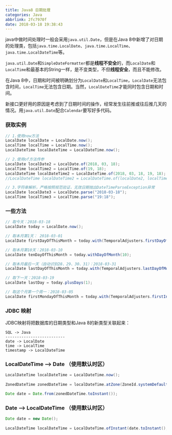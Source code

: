```yaml
---
title: Java8 日期处理
categories: Java
abbrlink: 2fc7970f
date: 2018-03-18 19:38:43
---
```


java中做时间处理时一般会采用`java.util.Date`，但是在Java 8中新增了对日期的处理类，包括`java.time.LocalDate`、`java.time.LocalTime`、`java.time.LocalDateTime`等。

`java.util.Date`和`SimpleDateFormatter`都是**线程不安全**的，而`LocalDate`和`LocalTime`和最基本的String一样，是不变类型，不但**线程安全**，而且不能修改。

在Java 8中，日期和时间被明确划分为`LocalDate`和`LocalTime`，`LocalDate`无法包含时间，`LocalTime`无法包含日期。当然，`LocalDateTime`才能同时包含日期和时间。

新接口更好用的原因是考虑到了日期时间的操作，经常发生往前推或往后推几天的情况。用`java.util.Date`配合`Calendar`要写好多代码。

### 获取实例

```java
// 1.使用now方法
LocalDate localDate = LocalDate.now();
LocalTime localTime = LocalTime.now();
LocalDateTime localDateTime = LocalDateTime.now();

// 2.使用of方法传参
LocalDate localDate2 = LocalDate.of(2018, 03, 18);
LocalTime localTime2 = LocalTime.of(19, 18);
LocalDateTime localDateTime2 = LocalDateTime.of(2018, 03, 18, 19, 18);
//LocalDateTime localDateTime2 = LocalDateTime.of(localDate2, localTime2);

// 3.字符串解析，严格按照规范验证，无效日期抛出DateTimeParseException异常
LocalDate localDate3 = LocalDate.parse("2018-03-18");
LocalTime localTime3 = LocalTime.parse("19:18");
```

### 一些方法

```java
// 取今天：2018-03-18
LocalDate today = LocalDate.now();

// 取本月第1天： 2018-03-01
LocalDate firstDayOfThisMonth = today.with(TemporalAdjusters.firstDayOfMonth());

// 取本月第10天：2018-03-10
LocalDate tenDayOfThisMonth = today.withDayOfMonth(10);

// 取本月最后一天（自动识别28、29、30、31）：2018-03-31
LocalDate lastDayOfThisMonth = today.with(TemporalAdjusters.lastDayOfMonth());

// 取下一天：2018-03-19
LocalDate lastDay = today.plusDays(1);

// 取这个月第一个周一：2018-03-05
LocalDate firstMondayOfThisMonth = today.with(TemporalAdjusters.firstInMonth(DayOfWeek.MONDAY));
```

### JDBC 映射

JDBC映射将把数据库的日期类型和Java 8的新类型关联起来：

```
SQL -> Java
--------------------------
date -> LocalDate
time -> LocalTime
timestamp -> LocalDateTime
```

### LocalDateTime --> Date （使用默认时区）

```java
LocalDateTime localDateTime = LocalDateTime.now();
		
ZonedDateTime zonedDateTime = localDateTime.atZone(ZoneId.systemDefault());

Date date = Date.from(zonedDateTime.toInstant());
```

### Date --> LocalDateTime （使用默认时区）

```java
Date date = new Date();
		
LocalDateTime localDateTime = LocalDateTime.ofInstant(date.toInstant(), ZoneId.systemDefault());
```
